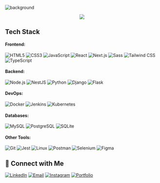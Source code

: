 ![background](https://github.com/giovannivicentin/giovannivicentin/assets/78269662/dc905991-0b9a-48fd-9b79-91de32454014)
<p align="center">
  <a href="http://www.giovannivicentin.com" target="_blank">
    <img src="https://img.shields.io/badge/Check_out_my-portfolio-%23A020F0.svg?&style=for-the-badge&logoColor=white" />
  </a>
</p>

## Tech Stack

#### Frontend:
![HTML5](https://img.shields.io/badge/-HTML5-E34F26?style=flat&logo=html5&logoColor=white)
![CSS3](https://img.shields.io/badge/-CSS3-1572B6?style=flat&logo=css3)
![JavaScript](https://img.shields.io/badge/-JavaScript-F7DF1E?style=flat&logo=javascript&logoColor=black)
![React](https://img.shields.io/badge/-React-61DAFB?style=flat&logo=react&logoColor=black)
![Next.js](https://img.shields.io/badge/-Next.js-000000?style=flat&logo=next.js&logoColor=white)
![Sass](https://img.shields.io/badge/-Sass-CC6699?style=flat&logo=sass&logoColor=white)
![Tailwind CSS](https://img.shields.io/badge/-Tailwind_CSS-38B2AC?style=flat&logo=tailwind-css&logoColor=white)
![TypeScript](https://img.shields.io/badge/-TypeScript-3178C6?style=flat&logo=typescript&logoColor=white)

#### Backend:
![Node.js](https://img.shields.io/badge/-Node.js-339933?style=flat&logo=node.js&logoColor=white)
![NestJS](https://img.shields.io/badge/-NestJS-E0234E?style=flat&logo=nestjs&logoColor=white)
![Python](https://img.shields.io/badge/-Python-3776AB?style=flat&logo=python&logoColor=white)
![Django](https://img.shields.io/badge/-Django-092E20?style=flat&logo=django&logoColor=white)
![Flask](https://img.shields.io/badge/-Flask-000000?style=flat&logo=flask&logoColor=white)

#### DevOps:
![Docker](https://img.shields.io/badge/-Docker-2496ED?style=flat&logo=docker&logoColor=white)
![Jenkins](https://img.shields.io/badge/-Jenkins-D24939?style=flat&logo=jenkins&logoColor=white)
![Kubernetes](https://img.shields.io/badge/-Kubernetes-326CE5?style=flat&logo=kubernetes&logoColor=white)

#### Databases:
![MySQL](https://img.shields.io/badge/-MySQL-4479A1?style=flat&logo=mysql&logoColor=white)
![PostgreSQL](https://img.shields.io/badge/-PostgreSQL-336791?style=flat&logo=postgresql)
![SQLite](https://img.shields.io/badge/-SQLite-003B57?style=flat&logo=sqlite&logoColor=white)

#### Other Tools:
![Git](https://img.shields.io/badge/-Git-F05032?style=flat&logo=git&logoColor=white)
![Jest](https://img.shields.io/badge/-Jest-C21325?style=flat&logo=jest&logoColor=white)
![Linux](https://img.shields.io/badge/-Linux-FCC624?style=flat&logo=linux&logoColor=black)
![Postman](https://img.shields.io/badge/-Postman-FF6C37?style=flat&logo=postman&logoColor=white)
![Selenium](https://img.shields.io/badge/-Selenium-43B02A?style=flat&logo=selenium&logoColor=white)
![Figma](https://img.shields.io/badge/-Figma-F24E1E?style=flat&logo=figma&logoColor=white)

## 🤝 Connect with Me

<p align="left">
<a href="https://www.linkedin.com/in/giovannivicentin/" target="_blank"><img alt="LinkedIn" src="https://img.shields.io/badge/LinkedIn-0077B5?style=flat&logo=linkedin&logoColor=white" /></a>
<a href="mailto:giovannifvicentin@gmail.com"><img alt="Email" src="https://img.shields.io/badge/Email-D14836?style=flat&logo=minutemailer&logoColor=white" /></a>
<a href="https://instagram.com/giovannivicentin/" target="_blank"><img alt="Instagram" src="https://img.shields.io/badge/Instagram-E4405F?style=flat&logo=instagram&logoColor=white" /></a>
<a href="http://www.giovannivicentin.com" target="_blank"><img alt="Portfolio" src="https://img.shields.io/badge/GV​-Portfolio-%23A020F0?style=flat&logo=&logoColor=white" /></a>
</p>
